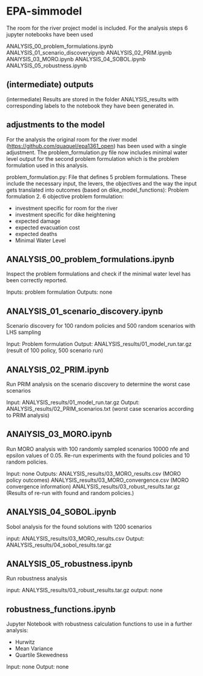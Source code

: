# EPA-simmodel

The room for the river project model is included. For the analysis steps 6 jupyter notebooks have been used

ANALYSIS_00_problem_formulations.ipynb
ANALYSIS_01_scenario_discoveryipynb
ANALYSIS_02_PRIM.ipynb
ANAlYSIS_03_MORO.ipynb
ANALYSIS_04_SOBOL.ipynb
ANALYSIS_05_robustness.ipynb

## (intermediate) outputs
(intermediate) Results are stored in the folder ANALYSIS_results with corresponding labels to the notebook they have been generated in.

## adjustments to the model
For the analysis the original room for the river model (https://github.com/quaquel/epa1361_open) has been used with a single adjustment.
The problem_formulation.py file now includes minimal water level output for the second problem formulation which is the problem formulation used in this analysis. 

problem_formulation.py: File that defines 5 problem formulations. 
These include the necessary input, the levers, the objectives and the way the input gets translated into outcomes (based on dike_model_functions):
Problem formulation 2. 6 objective problem formulation:
 - investment specific for room for the river
 - investment specific for dike heightening
 - expected damage
 - expected evacuation cost
 - expected deaths
 - Minimal Water Level


## ANALYSIS_00_problem_formulations.ipynb

Inspect the problem formulations and check if the minimal water level has been correctly reported.

Inputs: problem formulation
Outputs: none


## ANALYSIS_01_scenario_discovery.ipynb

Scenario discovery for 100 random policies and 500 random scenarios with LHS sampling

Input: Problem formulation
Output: ANALYSIS_results/01_model_run.tar.gz (result of 100 policy, 500 scenario run)


## ANALYSIS_02_PRIM.ipynb

Run PRIM analysis on the scenario discovery to determine the worst case scenarios

Input: ANALYSIS_results/01_model_run.tar.gz
Output: ANALYSIS_results/02_PRIM_scenarios.txt (worst case scenarios according to PRIM analysis)

## ANAlYSIS_03_MORO.ipynb

Run MORO analysis with 100 randomly sampled scenarios 10000 nfe and epsilon values of 0.05. 
Re-run experiments with the found policies and 10 random policies. 

Input: none
Outputs: 
ANALYSIS_results/03_MORO_results.csv (MORO policy outcomes)
ANALYSIS_results/03_MORO_convergence.csv (MORO convergence information)
ANALYSIS_results/03_robust_results.tar.gz (Results of re-run with found and random policies.)


## ANALYSIS_04_SOBOL.ipynb

Sobol analysis for the found solutions with 1200 scenarios

input: ANALYSIS_results/03_MORO_results.csv
Output: ANALYSIS_results/04_sobol_results.tar.gz

## ANALYSIS_05_robustness.ipynb

Run robustness analysis

input: ANALYSIS_results/03_robust_results.tar.gz
output: none


## robustness_functions.ipynb

Jupyter Notebook with robustness calculation functions to use in a further analysis:
- Hurwitz
- Mean Variance
- Quartile Skewedness

Input: none
Output: none


